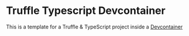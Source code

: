 # Truffle Typescript Devcontainer

This is a template for a Truffle & TypeScript project inside a [Devcontainer](https://code.visualstudio.com/docs/remote/containers)
